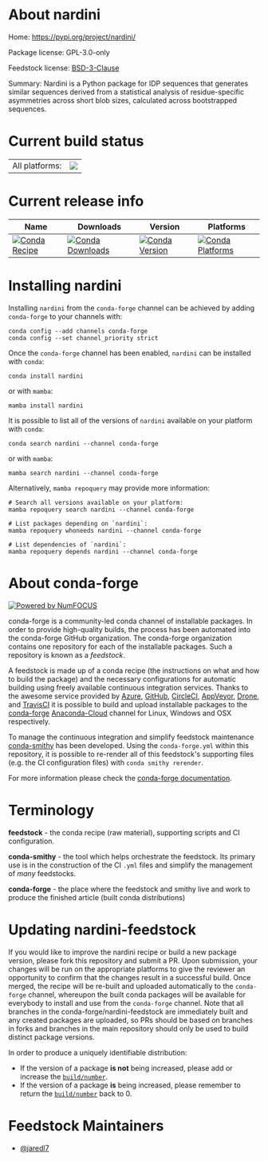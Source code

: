 About nardini
=============

Home: https://pypi.org/project/nardini/

Package license: GPL-3.0-only

Feedstock license: [BSD-3-Clause](https://github.com/conda-forge/nardini-feedstock/blob/main/LICENSE.txt)

Summary: Nardini is a Python package for IDP sequences that generates similar sequences derived from a statistical analysis of residue-specific asymmetries across short blob sizes, calculated across bootstrapped sequences.

Current build status
====================


<table><tr><td>All platforms:</td>
    <td>
      <a href="https://dev.azure.com/conda-forge/feedstock-builds/_build/latest?definitionId=18556&branchName=main">
        <img src="https://dev.azure.com/conda-forge/feedstock-builds/_apis/build/status/nardini-feedstock?branchName=main">
      </a>
    </td>
  </tr>
</table>

Current release info
====================

| Name | Downloads | Version | Platforms |
| --- | --- | --- | --- |
| [![Conda Recipe](https://img.shields.io/badge/recipe-nardini-green.svg)](https://anaconda.org/conda-forge/nardini) | [![Conda Downloads](https://img.shields.io/conda/dn/conda-forge/nardini.svg)](https://anaconda.org/conda-forge/nardini) | [![Conda Version](https://img.shields.io/conda/vn/conda-forge/nardini.svg)](https://anaconda.org/conda-forge/nardini) | [![Conda Platforms](https://img.shields.io/conda/pn/conda-forge/nardini.svg)](https://anaconda.org/conda-forge/nardini) |

Installing nardini
==================

Installing `nardini` from the `conda-forge` channel can be achieved by adding `conda-forge` to your channels with:

```
conda config --add channels conda-forge
conda config --set channel_priority strict
```

Once the `conda-forge` channel has been enabled, `nardini` can be installed with `conda`:

```
conda install nardini
```

or with `mamba`:

```
mamba install nardini
```

It is possible to list all of the versions of `nardini` available on your platform with `conda`:

```
conda search nardini --channel conda-forge
```

or with `mamba`:

```
mamba search nardini --channel conda-forge
```

Alternatively, `mamba repoquery` may provide more information:

```
# Search all versions available on your platform:
mamba repoquery search nardini --channel conda-forge

# List packages depending on `nardini`:
mamba repoquery whoneeds nardini --channel conda-forge

# List dependencies of `nardini`:
mamba repoquery depends nardini --channel conda-forge
```


About conda-forge
=================

[![Powered by
NumFOCUS](https://img.shields.io/badge/powered%20by-NumFOCUS-orange.svg?style=flat&colorA=E1523D&colorB=007D8A)](https://numfocus.org)

conda-forge is a community-led conda channel of installable packages.
In order to provide high-quality builds, the process has been automated into the
conda-forge GitHub organization. The conda-forge organization contains one repository
for each of the installable packages. Such a repository is known as a *feedstock*.

A feedstock is made up of a conda recipe (the instructions on what and how to build
the package) and the necessary configurations for automatic building using freely
available continuous integration services. Thanks to the awesome service provided by
[Azure](https://azure.microsoft.com/en-us/services/devops/), [GitHub](https://github.com/),
[CircleCI](https://circleci.com/), [AppVeyor](https://www.appveyor.com/),
[Drone](https://cloud.drone.io/welcome), and [TravisCI](https://travis-ci.com/)
it is possible to build and upload installable packages to the
[conda-forge](https://anaconda.org/conda-forge) [Anaconda-Cloud](https://anaconda.org/)
channel for Linux, Windows and OSX respectively.

To manage the continuous integration and simplify feedstock maintenance
[conda-smithy](https://github.com/conda-forge/conda-smithy) has been developed.
Using the ``conda-forge.yml`` within this repository, it is possible to re-render all of
this feedstock's supporting files (e.g. the CI configuration files) with ``conda smithy rerender``.

For more information please check the [conda-forge documentation](https://conda-forge.org/docs/).

Terminology
===========

**feedstock** - the conda recipe (raw material), supporting scripts and CI configuration.

**conda-smithy** - the tool which helps orchestrate the feedstock.
                   Its primary use is in the construction of the CI ``.yml`` files
                   and simplify the management of *many* feedstocks.

**conda-forge** - the place where the feedstock and smithy live and work to
                  produce the finished article (built conda distributions)


Updating nardini-feedstock
==========================

If you would like to improve the nardini recipe or build a new
package version, please fork this repository and submit a PR. Upon submission,
your changes will be run on the appropriate platforms to give the reviewer an
opportunity to confirm that the changes result in a successful build. Once
merged, the recipe will be re-built and uploaded automatically to the
`conda-forge` channel, whereupon the built conda packages will be available for
everybody to install and use from the `conda-forge` channel.
Note that all branches in the conda-forge/nardini-feedstock are
immediately built and any created packages are uploaded, so PRs should be based
on branches in forks and branches in the main repository should only be used to
build distinct package versions.

In order to produce a uniquely identifiable distribution:
 * If the version of a package **is not** being increased, please add or increase
   the [``build/number``](https://docs.conda.io/projects/conda-build/en/latest/resources/define-metadata.html#build-number-and-string).
 * If the version of a package **is** being increased, please remember to return
   the [``build/number``](https://docs.conda.io/projects/conda-build/en/latest/resources/define-metadata.html#build-number-and-string)
   back to 0.

Feedstock Maintainers
=====================

* [@jaredl7](https://github.com/jaredl7/)

